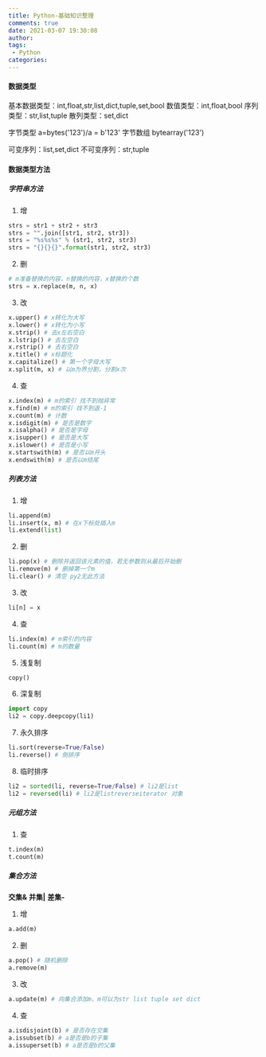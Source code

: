 ```yaml
---
title: Python-基础知识整理
comments: true
date: 2021-03-07 19:30:08
author:
tags:
 - Python
categories:
---
```


#### 数据类型
基本数据类型：int,float,str,list,dict,tuple,set,bool
数值类型：int,float,bool
序列类型：str,list,tuple
散列类型：set,dict

字节类型 a=bytes('123')/a = b'123'
字节数组 bytearray('123')

可变序列：list,set,dict
不可变序列：str,tuple

#### 数据类型方法
##### 字符串方法
1. 增

```python
strs = str1 + str2 + str3
strs = "".join([str1, str2, str3])
strs = "%s%s%s" % (str1, str2, str3)
strs = "{}{}{}".format(str1, str2, str3)
```
2. 删
```python
# m准备替换的内容，n替换的内容，x替换的个数
strs = x.replace(m, n, x)
```
3. 改
```python
x.upper() # x转化为大写
x.lower() # x转化为小写
x.strip() # 去x左右空白
x.lstrip() # 去左空白
x.rstrip() # 去右空白
x.title() # x标题化
x.capitalize() # 第一个字母大写
x.split(m, x) # 以m为界分割，分割x次
```
4. 查
```python
x.index(m) # m的索引 找不到抛异常
x.find(m) # m的索引 找不到返-1
x.count(m) # 计数
x.isdigit(m) # 是否是数字
x.isalpha() # 是否是字母
x.isupper() # 是否是大写
x.islower() # 是否是小写
x.startswith(m) # 是否以m开头
x.endswith(m) # 是否以m结尾
```

##### 列表方法

1. 增

```python
li.append(m)
li.insert(x, m) # 在x下标处插入m
li.extend(list)
```
2. 删
```python
li.pop(x) # 删除并返回该元素的值，若无参数则从最后开始删
li.remove(m) # 删掉第一个m
li.clear() # 清空 py2无此方法
```
3. 改
```python
li[n] = x
```
4. 查 
```python
li.index(m) # m索引的内容
li.count(m) # m的数量
```
5. 浅复制
```python
copy()
```
6. 深复制
```python
import copy
li2 = copy.deepcopy(li1)
```
7. 永久排序
```python
li.sort(reverse=True/False)
li.reverse() # 倒排序
```
8. 临时排序
```python
li2 = sorted(li, reverse=True/False) # li2是list
li2 = reversed(li) # li2是listreverseiterator 对象
```

##### 元组方法
1. 查

```python
t.index(m)
t.count(m)
```

##### 集合方法
**交集&**
**并集|**
**差集-**
1. 增
```python
a.add(m)
```
2. 删
```python
a.pop() # 随机删除
a.remove(m)
```
3. 改
```python
a.update(m) # 向集合添加m，m可以为str list tuple set dict
```
4. 查
```python
a.isdisjoint(b) # 是否存在交集 
a.issubset(b) # a是否是b的子集
a.issuperset(b) # a是否是b的父集
```